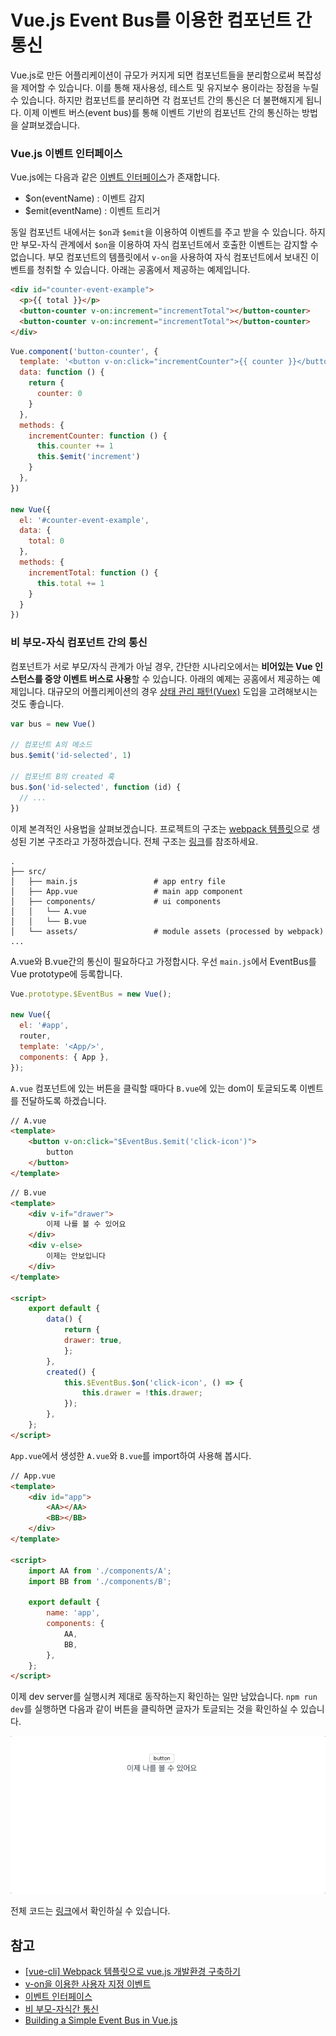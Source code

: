 # Vue.js Event Bus를 이용한 컴포넌트 간 통신

Vue.js로 만든 어플리케이션이 규모가 커지게 되면 컴포넌트들을 분리함으로써 복잡성을 제어할 수 있습니다. 이를 통해 재사용성, 테스트 및 유지보수 용이라는 장점을 누릴 수 있습니다. 하지만 컴포넌트를 분리하면 각 컴포넌트 간의 통신은 더 불편해지게 됩니다. 이제 이벤트 버스(event bus)를 통해 이벤트 기반의 컴포넌트 간의 통신하는 방법을 살펴보겠습니다.

### Vue.js 이벤트 인터페이스

Vue.js에는 다음과 같은 [이벤트 인터페이스](https://kr.vuejs.org/v2/api/#%EC%9D%B8%EC%8A%A4%ED%84%B4%EC%8A%A4-%EB%A9%94%EC%86%8C%EB%93%9C-%EC%9D%B4%EB%B2%A4%ED%8A%B8)가 존재합니다.

- $on(eventName) : 이벤트 감지
- $emit(eventName) : 이벤트 트리거

동일 컴포넌트 내에서는 `$on`과 `$emit`을 이용하여 이벤트를 주고 받을 수 있습니다. 하지만 부모-자식 관계에서 `$on`을 이용하여 자식 컴포넌트에서 호출한 이벤트는 감지할 수 없습니다. 부모 컴포넌트의 템플릿에서 `v-on`을 사용하여 자식 컴포넌트에서 보내진 이벤트를 청취할 수 있습니다. 아래는 공홈에서 제공하는 예제입니다.

```html
<div id="counter-event-example">
  <p>{{ total }}</p>
  <button-counter v-on:increment="incrementTotal"></button-counter>
  <button-counter v-on:increment="incrementTotal"></button-counter>
</div>
```

```javascript
Vue.component('button-counter', {
  template: '<button v-on:click="incrementCounter">{{ counter }}</button>',
  data: function () {
    return {
      counter: 0
    }
  },
  methods: {
    incrementCounter: function () {
      this.counter += 1
      this.$emit('increment')
    }
  },
})

new Vue({
  el: '#counter-event-example',
  data: {
    total: 0
  },
  methods: {
    incrementTotal: function () {
      this.total += 1
    }
  }
})
```

### 비 부모-자식 컴포넌트 간의 통신

컴포넌트가 서로 부모/자식 관계가 아닐 경우, 간단한 시나리오에서는 **비어있는 Vue 인스턴스를 중앙 이벤트 버스로 사용**할 수 있습니다. 아래의 예제는 공홈에서 제공하는 예제입니다. 대규모의 어플리케이션의 경우 [상태 관리 패턴(Vuex)](https://vuex.vuejs.org/kr/intro.html) 도입을 고려해보시는 것도 좋습니다.

```javascript
var bus = new Vue()

// 컴포넌트 A의 메소드
bus.$emit('id-selected', 1)

// 컴포넌트 B의 created 훅
bus.$on('id-selected', function (id) {
  // ...
})
```

이제 본격적인 사용법을 살펴보겠습니다. 프로젝트의 구조는 [webpack 템플릿](http://itstory.tk/entry/vuecli-Webpack-템플릿으로-vuejs-개발환경-구축하기)으로 생성된 기본 구조라고 가정하겠습니다. 전체 구조는 [링크](http://itstory.tk/entry/vuecli-Webpack-템플릿으로-vuejs-개발환경-구축하기#프로젝트-구조)를 참조하세요.

```
.
├── src/
│   ├── main.js                 # app entry file
│   ├── App.vue                 # main app component
│   ├── components/             # ui components
│   │   └── A.vue               
│   │   └── B.vue
│   └── assets/                 # module assets (processed by webpack)
...
```

A.vue와 B.vue간의 통신이 필요하다고 가정합시다. 우선 `main.js`에서 EventBus를 Vue prototype에 등록합니다.

```javascript
Vue.prototype.$EventBus = new Vue();

new Vue({
  el: '#app',
  router,
  template: '<App/>',
  components: { App },
});
```

`A.vue` 컴포넌트에 있는 버튼을 클릭할 때마다 `B.vue`에 있는 dom이 토글되도록 이벤트를 전달하도록 하겠습니다.

```html
// A.vue
<template>
    <button v-on:click="$EventBus.$emit('click-icon')">
        button
    </button>
</template>
```

```html
// B.vue
<template>
    <div v-if="drawer">
        이제 나를 볼 수 있어요
    </div>
    <div v-else>
        이제는 안보입니다
    </div>
</template>

<script>
    export default {
        data() {
            return {
            drawer: true,
            };
        },
        created() {
            this.$EventBus.$on('click-icon', () => {
                this.drawer = !this.drawer;
            });
        },
    };
</script>
```

`App.vue`에서 생성한 `A.vue`와 `B.vue`를 import하여 사용해 봅시다.

```html
// App.vue
<template>
    <div id="app">
        <AA></AA>
        <BB></BB>
    </div>
</template>

<script>
    import AA from './components/A';
    import BB from './components/B';

    export default {
        name: 'app',
        components: {
            AA,
            BB,
        },
    };
</script>
```

이제 dev server를 실행시켜 제대로 동작하는지 확인하는 일만 남았습니다. `npm run dev`를 실행하면 다음과 같이 버튼을 클릭하면 글자가 토글되는 것을 확인하실 수 있습니다.

![결과화면](./eventbus.gif)

전체 코드는 [링크](https://github.com/kkd927/vuejs-event-bus-example)에서 확인하실 수 있습니다.

## 참고
- [[vue-cli] Webpack 템플릿으로 vue.js 개발환경 구축하기](http://itstory.tk/entry/vuecli-Webpack-템플릿으로-vuejs-개발환경-구축하기#프로젝트-구조)
- [v-on을 이용한 사용자 지정 이벤트](https://kr.vuejs.org/v2/guide/components.html#v-on%EC%9D%84-%EC%9D%B4%EC%9A%A9%ED%95%9C-%EC%82%AC%EC%9A%A9%EC%9E%90-%EC%A7%80%EC%A0%95-%EC%9D%B4%EB%B2%A4%ED%8A%B8)
- [이벤트 인터페이스](https://kr.vuejs.org/v2/api/#%EC%9D%B8%EC%8A%A4%ED%84%B4%EC%8A%A4-%EB%A9%94%EC%86%8C%EB%93%9C-%EC%9D%B4%EB%B2%A4%ED%8A%B8)
- [비 부모-자식간 통신](https://kr.vuejs.org/v2/guide/components.html#%EB%B9%84-%EB%B6%80%EB%AA%A8-%EC%9E%90%EC%8B%9D%EA%B0%84-%ED%86%B5%EC%8B%A0)
- [Building a Simple Event Bus in Vue.js](https://devblog.digimondo.io/building-a-simple-eventbus-in-vue-js-64b70fb90834)

